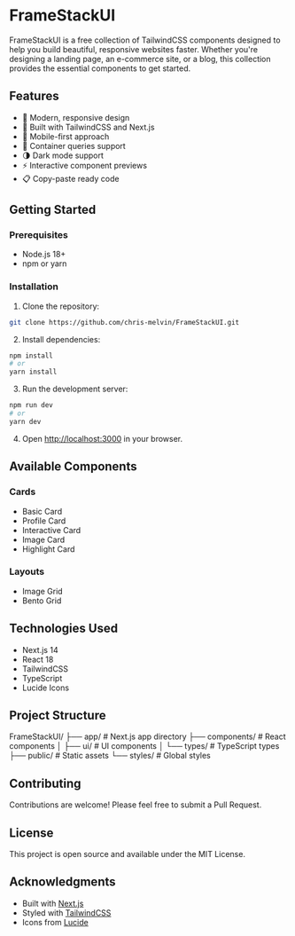 # FrameStackUI

FrameStackUI is a free collection of TailwindCSS components designed to help you build beautiful, responsive websites faster. Whether you're designing a landing page, an e-commerce site, or a blog, this collection provides the essential components to get started.

## Features

- 🎨 Modern, responsive design
- 🔧 Built with TailwindCSS and Next.js
- 📱 Mobile-first approach
- 🎯 Container queries support
- 🌗 Dark mode support
- ⚡ Interactive component previews
- 📋 Copy-paste ready code

## Getting Started

### Prerequisites

- Node.js 18+
- npm or yarn

### Installation

1. Clone the repository:

```bash
git clone https://github.com/chris-melvin/FrameStackUI.git
```

2. Install dependencies:

```bash
npm install
# or
yarn install
```

3. Run the development server:

```bash
npm run dev
# or
yarn dev
```

4. Open [http://localhost:3000](http://localhost:3000) in your browser.

## Available Components

### Cards

- Basic Card
- Profile Card
- Interactive Card
- Image Card
- Highlight Card

### Layouts

- Image Grid
- Bento Grid

## Technologies Used

- Next.js 14
- React 18
- TailwindCSS
- TypeScript
- Lucide Icons

## Project Structure

FrameStackUI/
├── app/ # Next.js app directory
├── components/ # React components
│ ├── ui/ # UI components
│ └── types/ # TypeScript types
├── public/ # Static assets
└── styles/ # Global styles

## Contributing

Contributions are welcome! Please feel free to submit a Pull Request.

## License

This project is open source and available under the MIT License.

## Acknowledgments

- Built with [Next.js](https://nextjs.org/)
- Styled with [TailwindCSS](https://tailwindcss.com/)
- Icons from [Lucide](https://lucide.dev/)

